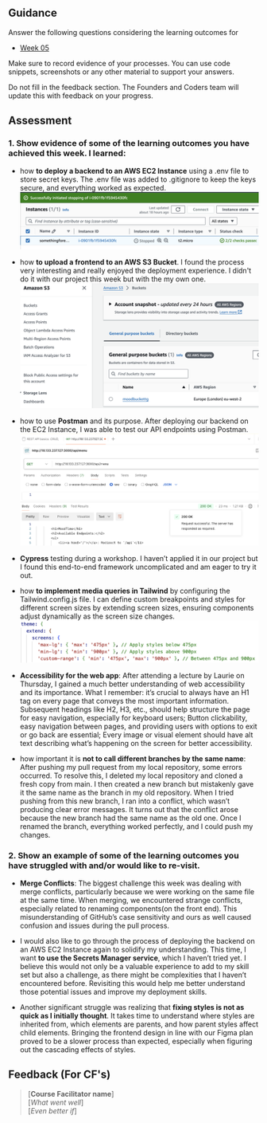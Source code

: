 ## Guidance
Answer the following questions considering the learning outcomes for
- [Week 05](https://learn.foundersandcoders.com/course/syllabus/developer/week05-project03-test-deploy/learning-outcomes/)

Make sure to record evidence of your processes. You can use code snippets, screenshots or any other material to support your answers.

Do not fill in the feedback section. The Founders and Coders team will update this with feedback on your progress.

## Assessment
 ### 1. Show evidence of some of the learning outcomes you have achieved this week. I learned:
- how **to deploy a backend to an AWS EC2 Instance** using a .env file to store secret keys. The .env file was added to .gitignore to keep the keys secure, and everything worked as expected.
![ec2instance](./screenshots/ec2_instance.png)

- how **to upload a frontend to an AWS S3 Bucket**. I found the process very interesting and really enjoyed the deployment experience. I didn't do it with our project this week but with the my own one.
![s3bucket](./screenshots/s3_bucket.png)

- how to use **Postman** and its purpose. After deploying our backend on the EC2 Instance, I was able to test our API endpoints using Postman.
![postman](./screenshots/postman.png)

- **Cypress** testing during a workshop. I haven’t applied it in our project but I found this end-to-end framework uncomplicated and am eager to try it out.

- how **to implement media queries in Tailwind** by configuring the Tailwind.config.js file. I can define custom breakpoints and styles for different screen sizes by extending screen sizes, ensuring components adjust dynamically as the screen size changes.
![tailwind](./screenshots/tailwind_screens.png)

- **Accessibility for the web app**: 
After attending a lecture by Laurie on Thursday, I gained a much better understanding of web accessibility and its importance. What I remember: it’s crucial to always have an H1 tag on every page that conveys the most important information. Subsequent headings like H2, H3, etc., should help structure the page for easy navigation, especially for keyboard users; Button clickability, easy navigation between pages, and providing users with options to exit or go back are essential; Every image or visual element should have alt text describing what’s happening on the screen for better accessibility.

- how important it is **not to call different branches by the same name**: After pushing my pull request from my local repository, some errors occurred. To resolve this, I deleted my local repository and cloned a fresh copy from main. I then created a new branch but mistakenly gave it the same name as the branch in my old repository. When I tried pushing from this new branch, I ran into a conflict, which wasn’t producing clear error messages. It turns out that the conflict arose because the new branch had the same name as the old one. Once I renamed the branch, everything worked perfectly, and I could push my changes. 

 ### 2. Show an example of some of the learning outcomes you have struggled with and/or would like to re-visit.
- **Merge Conflicts**: The biggest challenge this week was dealing with merge conflicts, particularly because we were working on the same file at the same time. When merging, we encountered strange conflicts, especially related to renaming components(on the front end). This misunderstanding of GitHub’s case sensitivity and ours as well caused confusion and issues during the pull process.

- I would also like to go through the process of deploying the backend on an AWS EC2 Instance again to solidify my understanding. This time, I want **to use the Secrets Manager service**, which I haven’t tried yet. I believe this would not only be a valuable experience to add to my skill set but also a challenge, as there might be complexities that I haven’t encountered before. Revisiting this would help me better understand those potential issues and improve my deployment skills. 

- Another significant struggle was realizing that **fixing styles is not as quick as I initially thought**. It takes time to understand where styles are inherited from, which elements are parents, and how parent styles affect child elements. Bringing the frontend design in line with our Figma plan proved to be a slower process than expected, especially when figuring out the cascading effects of styles.
## Feedback (For CF's)
> [**Course Facilitator name**]  
> [*What went well*]  
> [*Even better if*]
